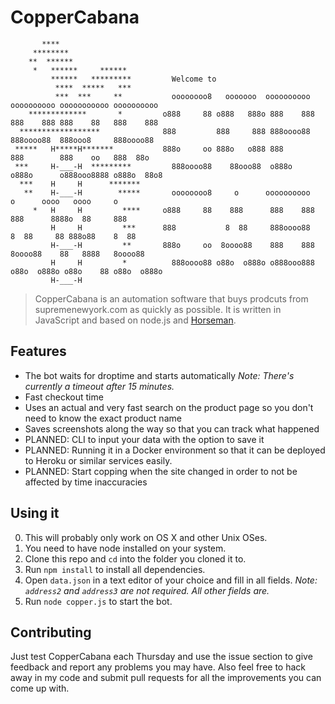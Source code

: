 # CopperCabana
```
       ****
     ********
    **  ******
     *   ******     ******
         ******   *********         Welcome to
          ****  *****   ***
          ***  ***     **           oooooooo8   ooooooo  oooooooooo oooooooooo ooooooooooo oooooooooo
    *************       *         o888     88 o888   888o 888    888 888    888 888    88   888    888
  ******************              888         888     888 888oooo88  888oooo88  888ooo8     888oooo88
 *****   H*****H*******           888o     oo 888o   o888 888        888        888    oo   888  88o
 ***     H-___-H  *********         888oooo88    88ooo88  o888o      o888o      o888ooo8888 o888o  88o8
  ***    H     H      *******
   **    H-___-H        *****       oooooooo8     o      oooooooooo      o      oooo   oooo     o
     *   H     H         ****     o888     88    888      888    888    888      8888o  88     888
         H     H         ***      888           8  88     888oooo88    8  88     88 888o88    8  88
         H-___-H         **       888o     oo  8oooo88    888    888  8oooo88    88   8888   8oooo88
         H     H         *          888oooo88 o88o  o888o o888ooo888 o88o  o888o o88o    88 o88o  o888o
         H-___-H
```
> CopperCabana is an automation software that buys prodcuts from supremenewyork.com as quickly as possible. It is written in JavaScript and based on node.js and [Horseman](https://github.com/johntitus/node-horseman).

## Features
- The bot waits for droptime and starts automatically _Note: There's currently a timeout after 15 minutes._
- Fast checkout time
- Uses an actual and very fast search on the product page so you don't need to know the exact product name
- Saves screenshots along the way so that you can track what happened
- PLANNED: CLI to input your data with the option to save it
- PLANNED: Running it in a Docker environment so that it can be deployed to Heroku or similar services easily.
- PLANNED: Start copping when the site changed in order to not be affected by time inaccuracies

## Using it
0. This will probably only work on OS X and other Unix OSes.
1. You need to have node installed on your system.
2. Clone this repo and `cd` into the folder you cloned it to.
3. Run `npm install` to install all dependencies.
4. Open `data.json` in a text editor of your choice and fill in all fields. _Note: `address2` and `address3` are not required. All other fields are._
5. Run `node copper.js` to start the bot.

## Contributing
Just test CopperCabana each Thursday and use the issue section to give feedback and report any problems you may have.
Also feel free to hack away in my code and submit pull requests for all the improvements you can come up with.
